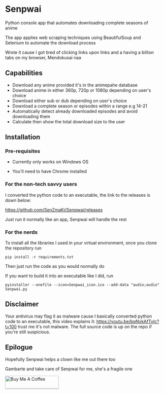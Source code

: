 # Senpwai

Python console app that automates downloading complete seasons of anime

The app applies web scraping techniques using BeautifulSoup and Selenium to automate the download process

Wrote it cause I got tired of clicking links upon links and a having a billion tabs on my browser, Mendokusai naa

## Capabilities
- Download any anime provided it's in the animepahe database
- Download anime in either 360p, 720p or 1080p depending on user's choice
- Download either sub or dub depending on user's choice
- Download a complete season or episodes within a range e.g 14-21
- Automatically detect already downloaded episodes and avoid downloading them
- Calculate then show the total download size to the user


## Installation

### Pre-requisites

- Currently only works on Windows OS

- You'll need to have Chrome installed


### For the non-tech savvy users

I converted the python code to an executable, the link to the releases is down below:

https://github.com/SenZmaKi/Senpwai/releases

Just run it normally like an app, Senpwai will handle the rest



### For the nerds

To install all the libraries I used in your virtual environment, once you clone the repository run 

```pip install -r requirements.txt```

Then just run the code as you would normally do

If you want to build it into an executable like I did, run

```pyinstaller --onefile --icon=Senpwai_icon.ico --add-data "audio;audio" Senpwai.py```

## Disclaimer
Your antivirus may flag it as malware cause I basically converted python code to an executable, this video explains it: https://youtu.be/bqNvkAfTvIc?t=100 trust me it's not malware. The full source code is up on the repo if you're still suspicious.


## Epilogue
Hopefully Senpwai helps a clown like me out there too

Gambarte and take care of Senpwai for me, she's a fragile one

<a href="https://www.buymeacoffee.com/SenZmaKi" target="_blank"><img src="https://www.buymeacoffee.com/assets/img/custom_images/orange_img.png" alt="Buy Me A Coffee" style="height: 41px !important;width: 174px !important;box-shadow: 0px 3px 2px 0px rgba(190, 190, 190, 0.5) !important;-webkit-box-shadow: 0px 3px 2px 0px rgba(190, 190, 190, 0.5) !important;" ></a>

